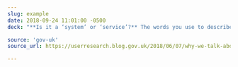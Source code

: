 ```yaml
---
slug: example
date: 2018-09-24 11:01:00 -0500
deck: "**Is it a ‘system’ or ‘service’?** The words you use to describe what your team builds are a key element in building better government services."

source: 'gov-uk'
source_url: https://userresearch.blog.gov.uk/2018/06/07/why-we-talk-about-services-not-systems/

---
```

